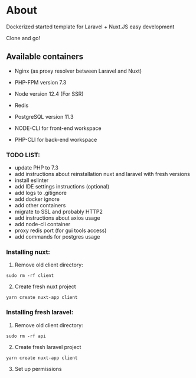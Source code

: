 # About
Dockerized started template for Laravel + Nuxt.JS easy development

Clone and go!

## Available containers
* Nginx (as proxy resolver between Laravel and Nuxt)
* PHP-FPM version 7.3
* Node version 12.4 (For SSR)
* Redis
* PostgreSQL version 11.3

* NODE-CLI for front-end workspace
* PHP-CLI for back-end workspace

### TODO LIST:
- update PHP to 7.3
- add instructions about reinstallation nuxt and laravel with fresh versions
- install eslinter
- add IDE settings instructions (optional)
- add logs to .gitignore
- add docker ignore
- add other containers
- migrate to SSL and probably HTTP2
- add instructions about axios usage
- add node-cli container
- proxy redis port (for gui tools access)
- add commands for postgres usage

### Installing nuxt:
1. Remove old client directory:
```
sudo rm -rf client
```

2. Create fresh nuxt project
```
yarn create nuxt-app client
```


### Installing fresh laravel:
1. Remove old client directory:
```
sudo rm -rf api
```
2. Create fresh laravel project
```
yarn create nuxt-app client
```
3. Set up permissions

